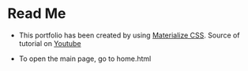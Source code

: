 # **Read Me**

- This portfolio has been created by using [Materialize CSS](https://materializecss.com/). Source of tutorial on [Youtube](https://www.youtube.com/watch?v=MaP3vO-vEsg&t=1209s)

- To open the main page, go to home.html

